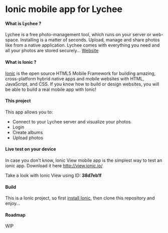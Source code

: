 # Ionic mobile app for Lychee

#### What is Lychee ?
Lychee is a free photo-management tool, which runs on your server or web-space. Installing is a matter of seconds. Upload, manage and share photos like from a native application. Lychee comes with everything you need and all your photos are stored securely... [Website](http://lychee.electerious.com)


#### What is Ionic ?
[Ionic](http://ionicframework.com/) is the open source HTML5 Mobile Framework for building amazing, cross-platform hybrid native apps and mobile websites with HTML, JavaScript, and CSS. If you know how to build or design websites, you will be able to build a real mobile app with Ionic!

#### This project
This app allows you to:
 - Connect to your Lychee server and visualize your photos
 - Login
 - Create albums
 - Upload photos  

#### Live test on your device
In case you don't know, Ionic View mobile app is the simplest way to test an ionic app. Download it here http://view.ionic.io/

Take a look with Ionic View using ID: <b>38d7eb1f</b>

#### Build
This is a Ionic project, so first [install Ionic](http://ionicframework.com/docs/guide/installation.html), then clone this repository and enjoy...

#### Roadmap
WIP
